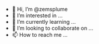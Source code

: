 - 👋 Hi, I’m @zemsplume
- 👀 I’m interested in ...
- 🌱 I’m currently learning ...
- 💞️ I’m looking to collaborate on ...
- 📫 How to reach me ...

<!---
zemsplume/zemsplume is a ✨ special ✨ repository because its `README.md` (this file) appears on your GitHub profile.
You can click the Preview link to take a look at your changes.
--->
